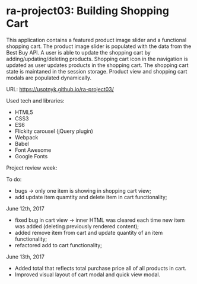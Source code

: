 # ra-project03: Building Shopping Cart

This application contains a featured product image slider and a functional shopping cart. The product image slider is populated with the data from the Best Buy API. A user is able to update the shopping cart by adding/updating/deleting products. Shopping cart icon in the navigation is updated as user updates products in the shopping cart. The shopping cart state is maintaned in the session storage. Product view and shopping cart modals are populated dynamically.

URL: https://usotnyk.github.io/ra-project03/ 

Used tech and libraries:

- HTML5
- CSS3
- ES6
- Flickity carousel (jQuery plugin)
- Webpack
- Babel
- Font Awesome
- Google Fonts

Project review week:

To do:
- bugs -> only one item is showing in shopping cart view;
- add update item quamtity and delete item in cart functionality;

June 12th, 2017

- fixed bug in cart view -> inner HTML was cleared each time new item was added (deleting previously rendered content);
- added remove item from cart and update quantity of an item functionality;
- refactored add to cart functionality;

June 13th, 2017
- Added total that reflects total purchase price all of all products in cart.
- Improved visual layout of cart modal and quick view modal. 

